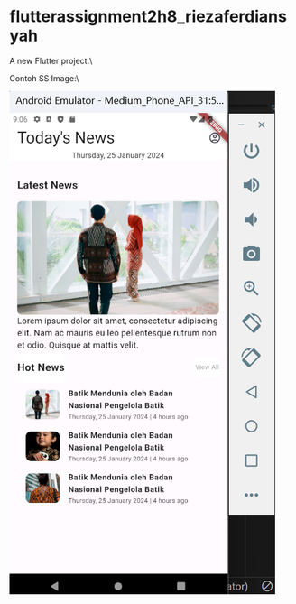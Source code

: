 # flutterassignment2h8_riezaferdiansyah

A new Flutter project.\

Contoh SS Image:\

![GitHub Image](\assets\images\SScontoh.png)
